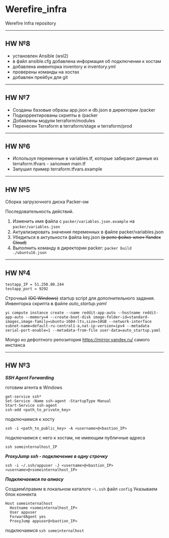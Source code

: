 # Werefire_infra
Werefire Infra repository

---
## HW №8

* установлен Ansible (wsl2)
* в файл ansible.cfg добавлена информация об подключении к хостам
* добавлена инвенторка inventory и inventory.yml
* проверены команды на хостах
* добавлен прейбук для git

---
## HW №7

* Созданы базовые образы app.json и db.json в директории /packer
* Подкорректированы скрипты в /packer
* Добавлены модули terraform/modules
* Перенесен Terraform в terraform/stage и terraform/prod

___

## HW №6

* Используя переменные в variables.tf, которые забирают данные из terraform.tfvars - заполнил main.tf
* Запушил пример terraform.tfvars.example

___

## HW №5

Сборка загрузочного диска Packer-ом

Последовательность действий.

1. Изменить имя файла с `packer/variables.json.example` на `packer/variables.json`
2. Актуализировать значения переменных в файле packer/variables.json
3. Убедиться в актульности файла key.json ~~(в репе фейко-ключ Yandex Cloud)~~
4. Выполнить команду в директории packer: `packer build ./ubuntu16.json`

---

## HW №4

    testapp_IP = 51.250.80.244
    testapp_port = 9292

Строчный ~~(ОС Windows)~~ startup script для дополнительного задания. Инвенторка скрипта в файле _auto_startup.yaml_

`yc compute instance create --name reddit-app-auto --hostname reddit-app-auto --memory=4 --create-boot-disk image-folder-id=standard-images,image-family=ubuntu-1604-lts,size=10GB --network-interface subnet-name=default-ru-central1-a,nat-ip-version=ipv4 --metadata serial-port-enable=1 --metadata-from-file user-data=auto_startup.yaml`

Mongo из дефолтного репозитория https://mirror.yandex.ru/ самого инстанса

---

## HW №3

***SSH Agent Forwarding***

готовим агента в Windows

    get-service ssh*
    Set-Service -Name ssh-agent -StartupType Manual
    Start-Service ssh-agent
    ssh-add <path_to_private_key>

подключаемся к хосту

`ssh -i <path_to_public_key> -A <username>@<bastion_IP>`

подключаемся с него к хостам, не имеющим публичные адреса

`ssh someinternalhost_IP`

***ProxyJump ssh - подключение в одну строчку***

`ssh -i ~/.ssh/appuser -J <username>@<bastion_IP> <username>@<someinternalhost_IP>`

***Подключаемся по алиасу***

Создаем\правим в локальном каталоге `~\.ssh` файл `config`
Указываем блок коннекта

    Host someinternalhost
      Hostname <someinternalhost_IP>
      User appuser
      ForwardAgent yes
      ProxyJump appuser@<bastion_IP>

подключаемся `ssh someinternalhost`
